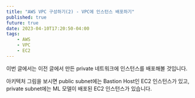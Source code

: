 ```yaml
---
title: "AWS VPC 구성하기(2) - VPC에 인스턴스 배포하기"
published: true
future: true
date: 2023-04-10T17:20:50-04:00
tags:
    - AWS
    - VPC
    - EC2
---
```


이번 글에서는 이전 글에서 만든 private 네트워크에 인스턴스를 배포해볼 것입니다. 

아키텍처 그림을 보시면 public subnet에는 Bastion Host인 EC2 인스턴스가 있고, private subnet에는 ML 모델이 배포된 EC2 인스턴스가 있습니다.

